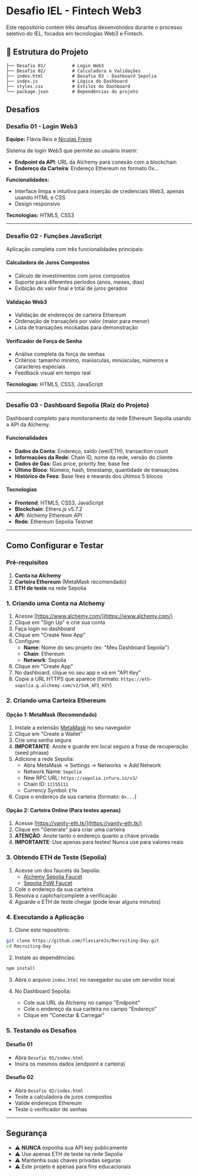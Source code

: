 # Desafio IEL - Fintech Web3

Este repositório contém três desafios desenvolvidos durante o processo seletivo do IEL, focados em tecnologias Web3 e Fintech.

## 📁 Estrutura do Projeto

```
├── Desafio 01/          # Login Web3
├── Desafio 02/          # Calculadora e Validações
├── index.html           # Desafio 03 - Dashboard Sepolia
├── index.js             # Lógica do Dashboard
├── styles.css           # Estilos do Dashboard
└── package.json         # Dependências do projeto
```

## Desafios

### Desafio 01 - Login Web3

**Equipe:** Flávia Reis e [Nicolas Freire](https://github.com/nicolasfr-dev)

Sistema de login Web3 que permite ao usuário inserir:

- **Endpoint da API**: URL da Alchemy para conexão com a blockchain
- **Endereço da Carteira**: Endereço Ethereum no formato 0x...

**Funcionalidades:**

- Interface limpa e intuitiva para inserção de credenciais Web3, apenas usando HTML e CSS
- Design responsivo

**Tecnologias:** HTML5, CSS3

---

### Desafio 02 - Funções JavaScript


Aplicação completa com três funcionalidades principais:

#### Calculadora de Juros Compostos

- Cálculo de investimentos com juros compostos
- Suporte para diferentes períodos (anos, meses, dias)
- Exibição do valor final e total de juros gerados

#### Validação Web3

- Validação de endereços de carteira Ethereum
- Ordenação de transações por valor (maior para menor)
- Lista de transações mockadas para demonstração

#### Verificador de Força de Senha

- Análise completa da força de senhas
- Critérios: tamanho mínimo, maiúsculas, minúsculas, números e caracteres especiais
- Feedback visual em tempo real

**Tecnologias:** HTML5, CSS3, JavaScript

---

### Desafio 03 - Dashboard Sepolia (Raiz do Projeto)

Dashboard completo para monitoramento da rede Ethereum Sepolia usando a API da Alchemy.

#### Funcionalidades

- **Dados da Conta**: Endereço, saldo (wei/ETH), transaction count
- **Informações da Rede**: Chain ID, nome da rede, versão do cliente
- **Dados de Gas**: Gas price, priority fee, base fee
- **Último Bloco**: Número, hash, timestamp, quantidade de transações
- **Histórico de Fees**: Base fees e rewards dos últimos 5 blocos

#### Tecnologias

- **Frontend**: HTML5, CSS3, JavaScript
- **Blockchain**: Ethers.js v5.7.2
- **API**: Alchemy Ethereum API
- **Rede**: Ethereum Sepolia Testnet

---

## Como Configurar e Testar

### Pré-requisitos

1. **Conta na Alchemy**
2. **Carteira Ethereum** (MetaMask recomendado)
3. **ETH de teste** na rede Sepolia

### 1. Criando uma Conta na Alchemy

1. Acesse [https://www.alchemy.com/](https://www.alchemy.com/)
2. Clique em "Sign Up" e crie sua conta
3. Faça login no dashboard
4. Clique em "Create New App"
5. Configure:
   - **Name**: Nome do seu projeto (ex: "Meu Dashboard Sepolia")
   - **Chain**: Ethereum
   - **Network**: Sepolia
6. Clique em "Create App"
7. No dashboard, clique no seu app e vá em "API Key"
8. Copie a URL HTTPS que aparece (formato: `https://eth-sepolia.g.alchemy.com/v2/SUA_API_KEY`)

### 2. Criando uma Carteira Ethereum

#### Opção 1: MetaMask (Recomendado)

1. Instale a extensão [MetaMask](https://metamask.io/) no seu navegador
2. Clique em "Create a Wallet"
3. Crie uma senha segura
4. **IMPORTANTE**: Anote e guarde em local seguro a frase de recuperação (seed phrase)
5. Adicione a rede Sepolia:
   - Abra MetaMask → Settings → Networks → Add Network
   - Network Name: `Sepolia`
   - New RPC URL: `https://sepolia.infura.io/v3/`
   - Chain ID: `11155111`
   - Currency Symbol: `ETH`
6. Copie o endereço da sua carteira (formato: `0x...`)

#### Opção 2: Carteira Online (Para testes apenas)

1. Acesse [https://vanity-eth.tk/](https://vanity-eth.tk/)
2. Clique em "Generate" para criar uma carteira
3. **ATENÇÃO**: Anote tanto o endereço quanto a chave privada
4. **IMPORTANTE**: Use apenas para testes! Nunca use para valores reais

### 3. Obtendo ETH de Teste (Sepolia)

1. Acesse um dos faucets da Sepolia:
   - [Alchemy Sepolia Faucet](https://sepoliafaucet.com/)
   - [Sepolia PoW Faucet](https://sepolia-faucet.pk910.de/)
2. Cole o endereço da sua carteira
3. Resolva o captcha/complete a verificação
4. Aguarde o ETH de teste chegar (pode levar alguns minutos)

### 4. Executando a Aplicação

1. Clone este repositório:

```bash
git clone https://github.com/flaviare1s/Recruiting-Day.git
cd Recruiting-Day
```

2. Instale as dependências:

```bash
npm install
```

3. Abra o arquivo `index.html` no navegador ou use um servidor local

4. No Dashboard Sepolia:
   - Cole sua URL da Alchemy no campo "Endpoint"
   - Cole o endereço da sua carteira no campo "Endereço"
   - Clique em "Conectar & Carregar"

### 5. Testando os Desafios

#### Desafio 01

- Abra `Desafio 01/index.html`
- Insira os mesmos dados (endpoint e carteira)

#### Desafio 02

- Abra `Desafio 02/index.html`
- Teste a calculadora de juros compostos
- Valide endereços Ethereum
- Teste o verificador de senhas

---

## Segurança

- ⚠️ **NUNCA** exponha sua API key publicamente
- ⚠️ Use apenas ETH de teste na rede Sepolia
- ⚠️ Mantenha suas chaves privadas seguras
- ⚠️ Este projeto é apenas para fins educacionais
